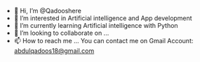 - 👋 Hi, I’m @Qadooshere
- 👀 I’m interested in Artificial intelligence and App development 
- 🌱 I’m currently learning Artificial intelligence with Python 
- 💞️ I’m looking to collaborate on ...
- 📫 How to reach me ... You can contact me on Gmail Account: abdulqadoos18@gmail.com

<!---
Qadooshere/Qadooshere is a ✨ special ✨ repository because its `README.md` (this file) appears on your GitHub profile.
You can click the Preview link to take a look at your changes.
--->
